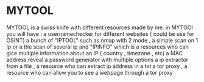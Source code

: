 # MYTOOL
MYTOOL is a swiss knife with different resources made by me.
in MYTOOl you will have : a usernamechecker for different websites ( could be use for OSINT) 
                          a bunch of "IPTOOL" such as nmap with 2 mode , a simple scan on 1 Ip or a the scan of several ip  and "IPINFO" which is a resources who can gice multiple information about an IP ( country , timezone , etc)
                          a MAC address reveal 
                          a password generator with multiple options 
                          a ip extractor from a file , a resource who can extract ip address in a txt 
                          a tor proxy , a resource who can allow you to see a webpage through a tor proxy 
